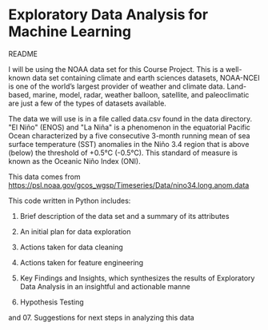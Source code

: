 # Exploratory Data Analysis for Machine Learning

README

I will be using the NOAA data set for this Course Project. This is a well-known data set containing climate and earth sciences datasets, NOAA-NCEI is one of the world’s largest provider of weather and climate data. Land-based, marine, model, radar, weather balloon, satellite, and paleoclimatic are just a few of the types of datasets available.

The data we will use is in a file called data.csv found in the data directory. "El Niño" (ENOS) and "La Niña" is a phenomenon in the equatorial Pacific Ocean characterized by a five consecutive 3-month running mean of sea surface temperature (SST) anomalies in the Niño 3.4 region that is above (below) the threshold of +0.5°C (-0.5°C). This standard of measure is known as the Oceanic Niño Index (ONI).

This data comes from https://psl.noaa.gov/gcos_wgsp/Timeseries/Data/nino34.long.anom.data

This code written in Python includes:

01. Brief description of the data set and a summary of its attributes

02. An initial plan for data exploration

03. Actions taken for data cleaning

04. Actions taken for feature engineering

05. Key Findings and Insights, which synthesizes the results of Exploratory Data Analysis in an insightful and actionable manne

06. Hypothesis Testing

and 07. Suggestions for next steps in analyzing this data
